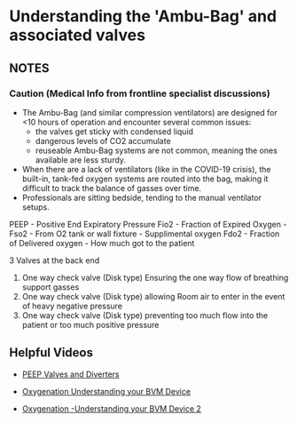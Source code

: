 # Understanding the 'Ambu-Bag' and associated valves

## NOTES

### Caution (Medical Info from frontline specialist discussions)

- The Ambu-Bag (and similar compression ventilators) are designed for <10 hours of operation and encounter several common issues:
  - the valves get sticky with condensed liquid
  - dangerous levels of CO2 accumulate
  - reuseable Ambu-Bag systems are not common, meaning the ones available are less sturdy.
- When there are a lack of ventilators (like in the COVID-19 crisis), the built-in, tank-fed oxygen systems are routed into the bag, making it difficult to track the balance of gasses over time.
- Professionals are sitting bedside, tending to the manual ventilator setups.


PEEP - Positive End Expiratory Pressure
Fio2 - Fraction of Expired Oxygen -
Fso2 - From O2 tank or wall fixture - Supplimental oxygen
Fdo2 - Fraction of Delivered oxygen - How much got to the patient

3 Valves at the back end

1. One way check valve (Disk type) Ensuring the one way flow of breathing support gasses
2. One way check valve (Disk type) allowing Room air to enter in the event of heavy negative pressure
3. One way check valve (Disk type) preventing too much flow into the patient or too much positive pressure

## Helpful Videos

- [PEEP Valves and Diverters](https://www.youtube.com/watch?v=Douv4EPk_jA)

- [Oxygenation Understanding your BVM Device](https://www.youtube.com/watch?v=-ksxZeKpbjw)

- [Oxygenation -Understanding your BVM Device 2](https://www.youtube.com/watch?v=PJiRABugTfg)
